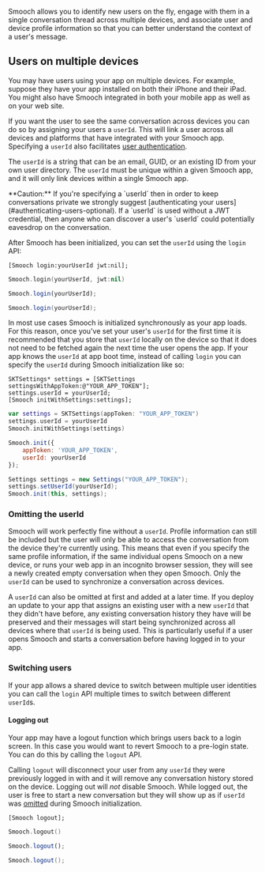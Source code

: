 Smooch allows you to identify new users on the fly, engage with them in a single conversation thread across multiple devices, and associate user and device profile information so that you can better understand the context of a user's message.

## Users on multiple devices

You may have users using your app on multiple devices. For example, suppose they have your app installed on both their iPhone and their iPad. You might also have Smooch integrated in both your mobile app as well as on your web site.

If you want the user to see the same conversation across devices you can do so by assigning your users a `userId`. This will link a user across all devices and platforms that have integrated with your Smooch app. Specifying a `userId` also facilitates [user authentication](#securing-your-users).

The `userId` is a string that can be an email, GUID, or an existing ID from your own user directory. The `userId` must be unique within a given Smooch app, and it will only link devices within a single Smooch app.

<aside class="warning">
**Caution:** If you're specifying a `userId` then in order to keep conversations private we strongly suggest [authenticating your users](#authenticating-users-optional). If a `userId` is used without a JWT credential, then anyone who can discover a user's `userId` could potentially eavesdrop on the conversation.
</aside>

After Smooch has been initialized, you can set the `userId` using the `login` API:

```objective_c
[Smooch login:yourUserId jwt:nil];
```
```swift
Smooch.login(yourUserId, jwt:nil)
```
```javascript
Smooch.login(yourUserId);
```
```java
Smooch.login(yourUserId);
```

In most use cases Smooch is initialized synchronously as your app loads. For this reason, once you've set your user's `userId` for the first time it is recommended that you store that `userId` locally on the device so that it does not need to be fetched again the next time the user opens the app. If your app knows the `userId` at app boot time, instead of calling `login` you can specify the `userId` during Smooch initialization like so:

```objective_c
SKTSettings* settings = [SKTSettings settingsWithAppToken:@"YOUR_APP_TOKEN"];
settings.userId = yourUserId;
[Smooch initWithSettings:settings];
```
```swift
var settings = SKTSettings(appToken: "YOUR_APP_TOKEN")
settings.userId = yourUserId
Smooch.initWithSettings(settings)
```
```javascript
Smooch.init({
    appToken: 'YOUR_APP_TOKEN',
    userId: yourUserId
});
```
```java
Settings settings = new Settings("YOUR_APP_TOKEN");
settings.setUserId(yourUserId);
Smooch.init(this, settings);
```

### Omitting the userId

Smooch will work perfectly fine without a `userId`. Profile information can still be included but the user will only be able to access the conversation from the device they're currently using. This means that even if you specify the same profile information, if the same individual opens Smooch on a new device, or runs your web app in an incognito browser session, they will see a newly created empty conversation when they open Smooch. Only the `userId` can be used to synchronize a conversation across devices.

A `userId` can also be omitted at first and added at a later time. If you deploy an update to your app that assigns an existing user with a new `userId` that they didn't have before, any existing conversation history they have will be preserved and their messages will start being synchronized across all devices where that `userId` is being used. This is particularly useful if a user opens Smooch and starts a conversation before having logged in to your app.

### Switching users

If your app allows a shared device to switch between multiple user identities you can call the `login` API multiple times to switch between different `userId`s.

#### Logging out

Your app may have a logout function which brings users back to a login screen. In this case you would want to revert Smooch to a pre-login state. You can do this by calling the `logout` API.

Calling `logout` will disconnect your user from any `userId` they were previously logged in with and it will remove any conversation history stored on the device. Logging out will *not* disable Smooch. While logged out, the user is free to start a new conversation but they will show up as if `userId` was [omitted](#omitting-the-userid) during Smooch initialization.

```objective_c
[Smooch logout];
```
```swift
Smooch.logout()
```
```javascript
Smooch.logout();
```
```java
Smooch.logout();
```
